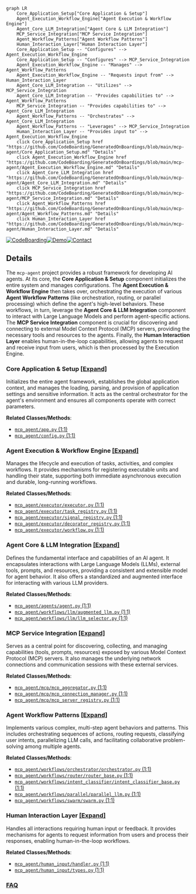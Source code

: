 ```mermaid
graph LR
    Core_Application_Setup["Core Application & Setup"]
    Agent_Execution_Workflow_Engine["Agent Execution & Workflow Engine"]
    Agent_Core_LLM_Integration["Agent Core & LLM Integration"]
    MCP_Service_Integration["MCP Service Integration"]
    Agent_Workflow_Patterns["Agent Workflow Patterns"]
    Human_Interaction_Layer["Human Interaction Layer"]
    Core_Application_Setup -- "Configures" --> Agent_Execution_Workflow_Engine
    Core_Application_Setup -- "Configures" --> MCP_Service_Integration
    Agent_Execution_Workflow_Engine -- "Manages" --> Agent_Workflow_Patterns
    Agent_Execution_Workflow_Engine -- "Requests input from" --> Human_Interaction_Layer
    Agent_Core_LLM_Integration -- "Utilizes" --> MCP_Service_Integration
    Agent_Core_LLM_Integration -- "Provides capabilities to" --> Agent_Workflow_Patterns
    MCP_Service_Integration -- "Provides capabilities to" --> Agent_Core_LLM_Integration
    Agent_Workflow_Patterns -- "Orchestrates" --> Agent_Core_LLM_Integration
    Agent_Workflow_Patterns -- "Leverages" --> MCP_Service_Integration
    Human_Interaction_Layer -- "Provides input to" --> Agent_Execution_Workflow_Engine
    click Core_Application_Setup href "https://github.com/CodeBoarding/GeneratedOnBoardings/blob/main/mcp-agent/Core_Application_Setup.md" "Details"
    click Agent_Execution_Workflow_Engine href "https://github.com/CodeBoarding/GeneratedOnBoardings/blob/main/mcp-agent/Agent_Execution_Workflow_Engine.md" "Details"
    click Agent_Core_LLM_Integration href "https://github.com/CodeBoarding/GeneratedOnBoardings/blob/main/mcp-agent/Agent_Core_LLM_Integration.md" "Details"
    click MCP_Service_Integration href "https://github.com/CodeBoarding/GeneratedOnBoardings/blob/main/mcp-agent/MCP_Service_Integration.md" "Details"
    click Agent_Workflow_Patterns href "https://github.com/CodeBoarding/GeneratedOnBoardings/blob/main/mcp-agent/Agent_Workflow_Patterns.md" "Details"
    click Human_Interaction_Layer href "https://github.com/CodeBoarding/GeneratedOnBoardings/blob/main/mcp-agent/Human_Interaction_Layer.md" "Details"
```

[![CodeBoarding](https://img.shields.io/badge/Generated%20by-CodeBoarding-9cf?style=flat-square)](https://github.com/CodeBoarding/GeneratedOnBoardings)[![Demo](https://img.shields.io/badge/Try%20our-Demo-blue?style=flat-square)](https://www.codeboarding.org/demo)[![Contact](https://img.shields.io/badge/Contact%20us%20-%20contact@codeboarding.org-lightgrey?style=flat-square)](mailto:contact@codeboarding.org)

## Details

The `mcp-agent` project provides a robust framework for developing AI agents. At its core, the **Core Application & Setup** component initializes the entire system and manages configurations. The **Agent Execution & Workflow Engine** then takes over, orchestrating the execution of various **Agent Workflow Patterns** (like orchestration, routing, or parallel processing) which define the agent's high-level behaviors. These workflows, in turn, leverage the **Agent Core & LLM Integration** component to interact with Large Language Models and perform agent-specific actions. The **MCP Service Integration** component is crucial for discovering and connecting to external Model Context Protocol (MCP) servers, providing the necessary tools and resources to the agents. Finally, the **Human Interaction Layer** enables human-in-the-loop capabilities, allowing agents to request and receive input from users, which is then processed by the Execution Engine.

### Core Application & Setup [[Expand]](./Core_Application_Setup.md)
Initializes the entire agent framework, establishes the global application context, and manages the loading, parsing, and provision of application settings and sensitive information. It acts as the central orchestrator for the agent's environment and ensures all components operate with correct parameters.


**Related Classes/Methods**:

- <a href="https://github.com/lastmile-ai/mcp-agent/blob/main/src/mcp_agent/app.py#L1-L1" target="_blank" rel="noopener noreferrer">`mcp_agent/app.py` (1:1)</a>
- <a href="https://github.com/lastmile-ai/mcp-agent/blob/main/src/mcp_agent/config.py#L1-L1" target="_blank" rel="noopener noreferrer">`mcp_agent/config.py` (1:1)</a>


### Agent Execution & Workflow Engine [[Expand]](./Agent_Execution_Workflow_Engine.md)
Manages the lifecycle and execution of tasks, activities, and complex workflows. It provides mechanisms for registering executable units and handling their state, supporting both immediate asynchronous execution and durable, long-running workflows.


**Related Classes/Methods**:

- <a href="https://github.com/lastmile-ai/mcp-agent/blob/main/src/mcp_agent/executor/executor.py#L1-L1" target="_blank" rel="noopener noreferrer">`mcp_agent/executor/executor.py` (1:1)</a>
- <a href="https://github.com/lastmile-ai/mcp-agent/blob/main/src/mcp_agent/executor/task_registry.py#L1-L1" target="_blank" rel="noopener noreferrer">`mcp_agent/executor/task_registry.py` (1:1)</a>
- <a href="https://github.com/lastmile-ai/mcp-agent/blob/main/src/mcp_agent/executor/signal_registry.py#L1-L1" target="_blank" rel="noopener noreferrer">`mcp_agent/executor/signal_registry.py` (1:1)</a>
- <a href="https://github.com/lastmile-ai/mcp-agent/blob/main/src/mcp_agent/executor/decorator_registry.py#L1-L1" target="_blank" rel="noopener noreferrer">`mcp_agent/executor/decorator_registry.py` (1:1)</a>
- <a href="https://github.com/lastmile-ai/mcp-agent/blob/main/src/mcp_agent/executor/workflow.py#L1-L1" target="_blank" rel="noopener noreferrer">`mcp_agent/executor/workflow.py` (1:1)</a>


### Agent Core & LLM Integration [[Expand]](./Agent_Core_LLM_Integration.md)
Defines the fundamental interface and capabilities of an AI agent. It encapsulates interactions with Large Language Models (LLMs), external tools, prompts, and resources, providing a consistent and extensible model for agent behavior. It also offers a standardized and augmented interface for interacting with various LLM providers.


**Related Classes/Methods**:

- <a href="https://github.com/lastmile-ai/mcp-agent/blob/main/src/mcp_agent/agents/agent.py#L1-L1" target="_blank" rel="noopener noreferrer">`mcp_agent/agents/agent.py` (1:1)</a>
- <a href="https://github.com/lastmile-ai/mcp-agent/blob/main/src/mcp_agent/workflows/llm/augmented_llm.py#L1-L1" target="_blank" rel="noopener noreferrer">`mcp_agent/workflows/llm/augmented_llm.py` (1:1)</a>
- <a href="https://github.com/lastmile-ai/mcp-agent/blob/main/src/mcp_agent/workflows/llm/llm_selector.py#L1-L1" target="_blank" rel="noopener noreferrer">`mcp_agent/workflows/llm/llm_selector.py` (1:1)</a>


### MCP Service Integration [[Expand]](./MCP_Service_Integration.md)
Serves as a central point for discovering, collecting, and managing capabilities (tools, prompts, resources) exposed by various Model Context Protocol (MCP) servers. It also manages the underlying network connections and communication sessions with these external services.


**Related Classes/Methods**:

- <a href="https://github.com/lastmile-ai/mcp-agent/blob/main/src/mcp_agent/mcp/mcp_aggregator.py#L1-L1" target="_blank" rel="noopener noreferrer">`mcp_agent/mcp/mcp_aggregator.py` (1:1)</a>
- <a href="https://github.com/lastmile-ai/mcp-agent/blob/main/src/mcp_agent/mcp/mcp_connection_manager.py#L1-L1" target="_blank" rel="noopener noreferrer">`mcp_agent/mcp/mcp_connection_manager.py` (1:1)</a>
- <a href="https://github.com/lastmile-ai/mcp-agent/blob/main/src/mcp_agent/mcp/mcp_server_registry.py#L1-L1" target="_blank" rel="noopener noreferrer">`mcp_agent/mcp/mcp_server_registry.py` (1:1)</a>


### Agent Workflow Patterns [[Expand]](./Agent_Workflow_Patterns.md)
Implements various complex, multi-step agent behaviors and patterns. This includes orchestrating sequences of actions, routing requests, classifying user intents, parallelizing LLM calls, and facilitating collaborative problem-solving among multiple agents.


**Related Classes/Methods**:

- <a href="https://github.com/lastmile-ai/mcp-agent/blob/main/src/mcp_agent/workflows/orchestrator/orchestrator.py#L1-L1" target="_blank" rel="noopener noreferrer">`mcp_agent/workflows/orchestrator/orchestrator.py` (1:1)</a>
- <a href="https://github.com/lastmile-ai/mcp-agent/blob/main/src/mcp_agent/workflows/router/router_base.py#L1-L1" target="_blank" rel="noopener noreferrer">`mcp_agent/workflows/router/router_base.py` (1:1)</a>
- <a href="https://github.com/lastmile-ai/mcp-agent/blob/main/src/mcp_agent/workflows/intent_classifier/intent_classifier_base.py#L1-L1" target="_blank" rel="noopener noreferrer">`mcp_agent/workflows/intent_classifier/intent_classifier_base.py` (1:1)</a>
- <a href="https://github.com/lastmile-ai/mcp-agent/blob/main/src/mcp_agent/workflows/parallel/parallel_llm.py#L1-L1" target="_blank" rel="noopener noreferrer">`mcp_agent/workflows/parallel/parallel_llm.py` (1:1)</a>
- <a href="https://github.com/lastmile-ai/mcp-agent/blob/main/src/mcp_agent/workflows/swarm/swarm.py#L1-L1" target="_blank" rel="noopener noreferrer">`mcp_agent/workflows/swarm/swarm.py` (1:1)</a>


### Human Interaction Layer [[Expand]](./Human_Interaction_Layer.md)
Handles all interactions requiring human input or feedback. It provides mechanisms for agents to request information from users and process their responses, enabling human-in-the-loop workflows.


**Related Classes/Methods**:

- <a href="https://github.com/lastmile-ai/mcp-agent/blob/main/src/mcp_agent/human_input/handler.py#L1-L1" target="_blank" rel="noopener noreferrer">`mcp_agent/human_input/handler.py` (1:1)</a>
- <a href="https://github.com/lastmile-ai/mcp-agent/blob/main/src/mcp_agent/human_input/types.py#L1-L1" target="_blank" rel="noopener noreferrer">`mcp_agent/human_input/types.py` (1:1)</a>




### [FAQ](https://github.com/CodeBoarding/GeneratedOnBoardings/tree/main?tab=readme-ov-file#faq)